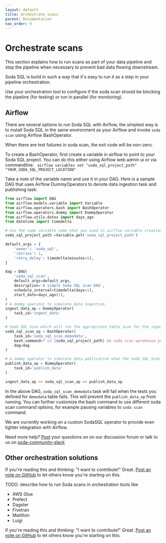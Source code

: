 ```yaml
---
layout: default
title: Orchestrate scans
parent: Documentation
nav_order: 9
---
```


# Orchestrate scans

This section explains how to run scans as part of your data pipeline and
stop the pipeline when necessary to prevent bad data flowing downstream.

Soda SQL is build in such a way that it's easy to run it as a step in your
pipeline orchestration.

Use your orchestration tool to configure if the soda scan should be blocking the pipeline
(for testing) or run in parallel (for monitoring).

## Airflow

There are several options to run Soda SQL with Airflow, the simplest way is to
install Soda SQL in the same environment as your Airflow and invoke `soda scan`
using Airflow BashOperator.

When there are test failures in soda scan, the exit code will be non-zero.

To create a BashOperator, first create a variable in airflow to point to your
Soda SQL project. You can do this either using Airflow web admin ui or via
commandline: ` airflow variables set "soda_sql_project_path"
"YOUR_SODA_SQL_PROJECT_LOCATION"`

Take a note of the variable name and use it in your DAG. Here is a sample DAG
that uses Airflow DummyOperators to denote data ingestion task and publishing
task:

```python
from airflow import DAG
from airflow.models.variable import Variable
from airflow.operators.bash import BashOperator
from airflow.operators.dummy import DummyOperator
from airflow.utils.dates import days_ago
from datetime import timedelta

# Use the same variable name that you used in airflow variable creation
soda_sql_project_path =Variable.get('soda_sql_project_path')

default_args = {
    'owner': 'soda_sql',
    'retries': 1,
    'retry_delay': timedelta(minutes=5),
}

dag = DAG(
    'soda_sql_scan',
    default_args=default_args,
    description='A simple Soda SQL scan DAG',
    schedule_interval=timedelta(days=1),
    start_date=days_ago(1),
)
# A dummy operator to simulate data ingestion
ingest_data_op = DummyOperator(
    task_id='ingest_data'
)

# Soda SQL Scan which will run the appropriate table scan for the ingestion
soda_sql_scan_op = BashOperator(
    task_id='soda_sql_scan_demodata',
    bash_command=f'cd {soda_sql_project_path} && soda scan warehouse.yml tables/demodata.yml',
    dag=dag
)

# A dummy operator to simulate data publication when the Soda SQL Scan task is successful
publish_data_op = DummyOperator(
    task_id='publish_data'
)

ingest_data_op >> soda_sql_scan_op >> publish_data_op

```

In the above DAG, `soda_sql_scan_demodata` task will fail when the tests you
defined for `demodata` table fails. This will prevent the `publish_data_op` from
running. You can further customize the bash command to use different soda scan command
options, for example passing variables to `soda scan` command.

We are currently working on a custom SodaSQL operator to provide even tighter
integration with Airflow.

Need more help? [Post](https://github.com/sodadata/soda-sql/discussions/new?)
your questions on on our discussion forum or talk to us on
[soda-community-slack](https://soda-community.slack.com)

## Other orchestration solutions

If you're reading this and thinking: "I want to contribute!" Great.
[Post an note on GitHub](https://github.com/sodadata/soda-sql/discussions/new?title=Contributing%20Airflow) to let
others know you're starting on this.

TODO: describe how to run Soda scans in orchestration tools like

* AWS Glue
* Prefect
* Dagster
* Fivetran
* Matillion
* Luigi

If you're reading this and thinking: "I want to contribute!" Great.
[Post an note on GitHub](https://github.com/sodadata/soda-sql/discussions/new) to let others know
you're starting on this.
